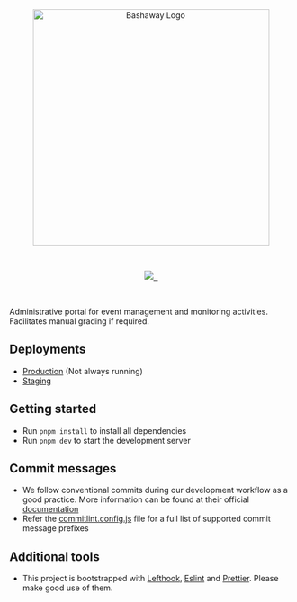 <br/>

<br/>

<p align="center">
  <img src="https://github.com/sliit-foss/bashaway-official/assets/73662613/c15f7a94-592b-410f-b581-c98d25a9ca42" width="420" alt="Bashaway Logo"/>
</p>

<br/>

<p align="center">
  <a aria-label="SLIIT FOSS logo" href="https://sliitfoss.org">
    <img src="https://img.shields.io/badge/Made_by_the_SLIIT_FOSS_Community-blue">
  </a>
  <a aria-label="License" href="https://github.com/sliit-foss/bashaway-admin-portal/blob/main/LICENSE">
    <img alt="" src="https://img.shields.io/badge/License-MIT-yellow.svg">
  </a>
  <a aria-label="CI Staging Deploy" href="https://github.com/sliit-foss/bashaway-admin-portal/actions/workflows/staging-deploy.yml">
    <img alt="" src="https://github.com/sliit-foss/bashaway-admin-portal/actions/workflows/staging-deploy.yml/badge.svg">
  </a>
</p>

<br/>

Administrative portal for event management and monitoring activities. Facilitates manual grading if required.

## Deployments

- [Production](https://admin.bashaway.sliitfoss.org) (Not always running)
- [Staging](https://admin.staging.bashaway.sliitfoss.org)

## Getting started

- Run `pnpm install` to install all dependencies
- Run `pnpm dev` to start the development server

## Commit messages

- We follow conventional commits during our development workflow as a good practice. More information can be found at their official [documentation](https://www.conventionalcommits.org/en/v1.0.0-beta.4/#examples)
- Refer the [commitlint.config.js](https://github.com/sliit-foss/bashaway-admin-portal/blob/main/commitlint.config.cjs) file for a full list of supported commit message prefixes

## Additional tools

- This project is bootstrapped with [Lefthook](https://evilmartians.com/opensource/lefthook), [Eslint](https://eslint.org/) and [Prettier](https://prettier.io/). Please make good use of them.

<br/>
